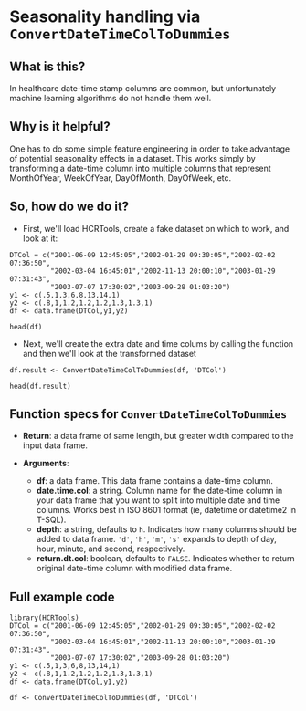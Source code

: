 # Seasonality handling via ``ConvertDateTimeColToDummies``

## What is this?

In healthcare date-time stamp columns are common, but unfortunately machine learning algorithms do not handle them well.

## Why is it helpful?

One has to do some simple feature engineering in order to take advantage of potential seasonality effects in a dataset. This works simply by transforming a date-time column into multiple columns that represent MonthOfYear, WeekOfYear, DayOfMonth, DayOfWeek, etc.

## So, how do we do it?

* First, we'll load HCRTools, create a fake dataset on which to work, and look at it:

```{R}
DTCol = c("2001-06-09 12:45:05","2002-01-29 09:30:05","2002-02-02 07:36:50",
          "2002-03-04 16:45:01","2002-11-13 20:00:10","2003-01-29 07:31:43",
          "2003-07-07 17:30:02","2003-09-28 01:03:20")
y1 <- c(.5,1,3,6,8,13,14,1)
y2 <- c(.8,1,1.2,1.2,1.2,1.3,1.3,1)
df <- data.frame(DTCol,y1,y2)

head(df)
```

* Next, we'll create the extra date and time colums by calling the function and then we'll look at the transformed dataset

```{R}
df.result <- ConvertDateTimeColToDummies(df, 'DTCol')

head(df.result)
```

## Function specs for ``ConvertDateTimeColToDummies``

- __Return__: a data frame of same length, but greater width compared to the input data frame.

- __Arguments__:
    - __df__: a data frame. This data frame contains a date-time column.
    - __date.time.col__: a string. Column name for the date-time column in your data frame that you want to split into multiple date and time columns. Works best in ISO 8601 format (ie, datetime or datetime2 in T-SQL).
    - __depth__: a string, defaults to `h`. Indicates how many columns should be added to data frame. `'d'`, `'h'`, `'m'`, `'s'` expands to depth of day, hour, minute, and second, respectively. 
    - __return.dt.col__: boolean, defaults to `FALSE`. Indicates whether to return original date-time column with modified data frame.

## Full example code

```{R}
library(HCRTools)
DTCol = c("2001-06-09 12:45:05","2002-01-29 09:30:05","2002-02-02 07:36:50",
          "2002-03-04 16:45:01","2002-11-13 20:00:10","2003-01-29 07:31:43",
          "2003-07-07 17:30:02","2003-09-28 01:03:20")
y1 <- c(.5,1,3,6,8,13,14,1)
y2 <- c(.8,1,1.2,1.2,1.2,1.3,1.3,1)
df <- data.frame(DTCol,y1,y2)

df <- ConvertDateTimeColToDummies(df, 'DTCol')
```